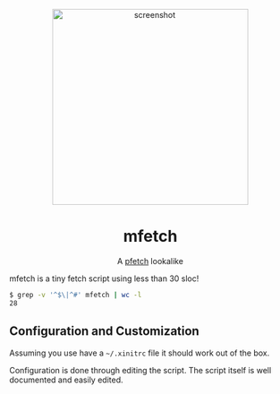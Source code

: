 <p align="center"><img alt="screenshot" src="https://github.com/depsterr/mfetch/blob/master/scrot/scrot3.png" width="350px"></p>
<h1 align="center">mfetch</h1>
<p align="center">A <a href="https://github.com/dylanaraps/pfetch">pfetch</a> lookalike</p>

mfetch is a tiny fetch script using less than 30 sloc!
```sh
$ grep -v '^$\|^#' mfetch | wc -l
28
```

Configuration and Customization
-------------------------------

Assuming you use have a `~/.xinitrc` file it should work out of the box.

Configuration is done through editing the script. The script itself is well documented and easily edited.
